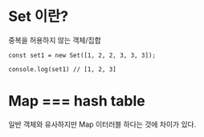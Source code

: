 # Set 이란?

중복을 허용하지 않는 객체/집합

```
const set1 = new Set([1, 2, 2, 3, 3, 3]);

console.log(set1) // [1, 2, 3]
```

# Map === hash table

일반 객체와 유사하지만 Map 이터러블 하다는 것에 차이가 있다.
